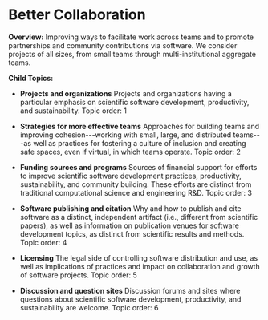 # Better Collaboration

**Overview:** Improving ways to facilitate work across teams and to promote partnerships and community contributions via software. We consider projects of all sizes, from small teams through multi-institutional aggregate teams.  

**Child Topics:**

- **Projects and organizations**
Projects and organizations having a particular emphasis on scientific software development, productivity, and sustainability.
Topic order: 1

- **Strategies for more effective teams**
Approaches for building teams and improving cohesion---working with small, large, and distributed teams---as well as practices for fostering a culture of inclusion and creating safe spaces, even if virtual, in which teams operate.
Topic order: 2

- **Funding sources and programs**
Sources of financial support for efforts to improve scientific software development practices, productivity, sustainability, and community building. These efforts are distinct from traditional computational science and engineering R&D.
Topic order: 3

- **Software publishing and citation**
Why and how to publish and cite software as a distinct, independent artifact (i.e., different from scientific papers), as well as information on publication venues for software development topics, as distinct from scientific results and methods.
Topic order: 4

- **Licensing**
The legal side of controlling software distribution and use, as well as implications of practices and impact on collaboration and growth of software projects.
Topic order: 5

- **Discussion and question sites**
Discussion forums and sites where questions about scientific software development, productivity, and sustainability are welcome.
Topic order: 6

<!--
- **Conferences and Workshops NEW**
Recurring series of conferences and workshops that highlight advances in scientific software productivity and sustainability. 
-->

<!---
Category order: 5
--->
